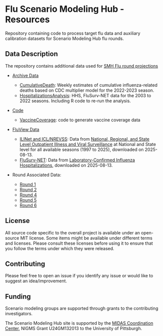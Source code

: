 # Flu Scenario Modeling Hub - Resources

Repository containing code to process target flu data and auxiliary calibration 
datasets for Scenario Modeling Hub flu rounds.

## Data Description

The repository contains additional data used for 
[SMH Flu round projections](https://github.com/midas-network/flu-scenario-modeling-hub)

- [Archive Data](./archive_data)
    - [CumulativeDeath](./archive_data/CumulativeDeath): Weekly estimates of 
    cumulative influenza-related deaths based on CDC multiplier model for the 
    2022-2023 season.
    - [HospitalizationsAnalysis](./archive_data/HospitalizationsAnalysis): HHS, 
    FluSurv-NET data for the 2003 to 2022 seasons. Including R code to re-run 
    the analysis.
  
- [Code](./code)
    - [VaccineCoverage](./code/VaccineCoverage): code to generate vaccine 
    coverage data
    
- [FluView Data](./fluview)
    - [ILINet and ICL/NREVSS](./fluview/ilinet): Data from 
    [National, Regional, and State Level Outpatient Illness and Viral Surveillance](https://gis.cdc.gov/grasp/fluview/fluportaldashboard.html)
    at National and State level for all available seasons (1997 to 2025),
    downloaded on 2025-08-13.
    - [FluSurv-NET](./fluview/flusurnet): Data from 
    [Laboratory-Confirmed Influenza Hospitalizations](https://gis.cdc.gov/GRASP/Fluview/FluHospRates.html),
    downloaded on 2025-08-13.

- Round Associated Data:
    - [Round 1](./Rd1_datasets)
    - [Round 2](./Rd2_datasets)
    - [Round 4](./Rd4_datasets)
    - [Round 5](./Rd5_datasets)
    - [Round 6](./Rd4_datasets)

## License

All source code specific to the overall project is available under an 
open-source MIT license. Some items might be available under different terms 
and licenses. Please consult these licenses before using it to ensure that you 
follow the terms under which they were released.

## Contributing

Please feel free to open an issue if you identify any issue or would like to 
suggest an idea/improvement.

## Funding

Scenario modeling groups are supported through grants to the contributing 
investigators.

The Scenario Modeling Hub site is supported by the 
[MIDAS Coordination Center](https://midasnetwork.us/), 
NIGMS Grant U24GM132013 to the University of Pittsburgh.

